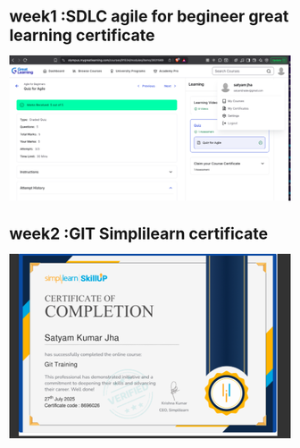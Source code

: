 # week1 :SDLC agile for begineer great learning certificate
![AGILE certificate](https://github.com/satyamjhadev/4808377_satyam_kumar_jha/blob/main/SDLC/agile%20for%20begineer%20greatlearning%20certificate.png)


# week2 :GIT Simplilearn certificate
![Git certifiacte](https://github.com/satyamjhadev/4808377_satyam_kumar_jha/blob/main/GIT/git%20simplilearn%20screenshot.png)
